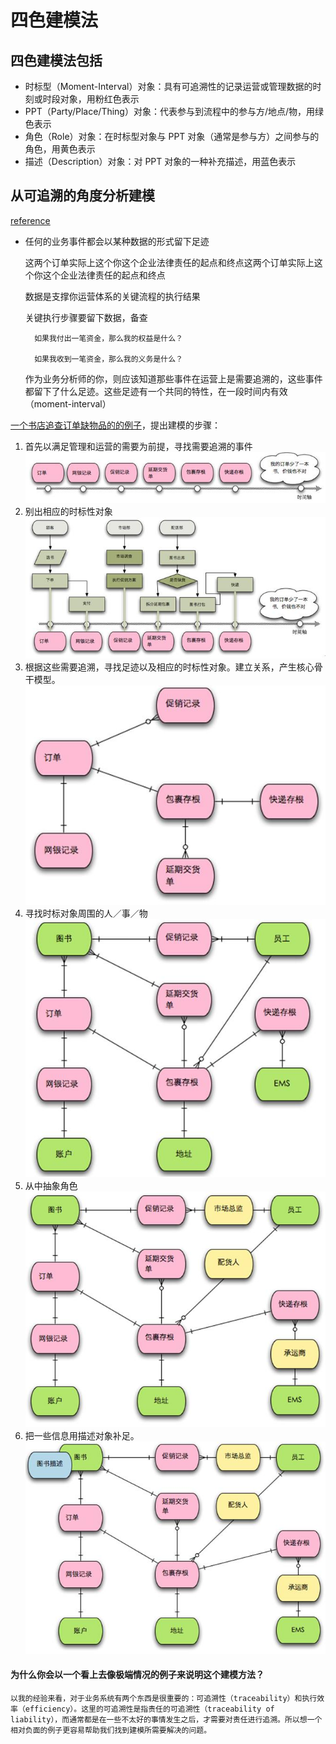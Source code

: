 # 四色建模法

## 四色建模法包括

* 时标型（Moment-Interval）对象：具有可追溯性的记录运营或管理数据的时刻或时段对象，用粉红色表示
* PPT（Party/Place/Thing）对象：代表参与到流程中的参与方/地点/物，用绿色表示
* 角色（Role）对象：在时标型对象与 PPT 对象（通常是参与方）之间参与的角色，用黄色表示
* 描述（Description）对象：对 PPT 对象的一种补充描述，用蓝色表示

## 从可追溯的角度分析建模

[reference](https://www.infoq.cn/article/xh-four-color-modeling/)

* 任何的业务事件都会以某种数据的形式留下足迹

    这两个订单实际上这个你这个企业法律责任的起点和终点这两个订单实际上这个你这个企业法律责任的起点和终点

    数据是支撑你运营体系的关键流程的执行结果

    关键执行步骤要留下数据，备查

        如果我付出一笔资金，那么我的权益是什么？
        
        如果我收到一笔资金，那么我的义务是什么？

    作为业务分析师的你，则应该知道那些事件在运营上是需要追溯的，这些事件都留下了什么足迹。这些足迹有一个共同的特性，在一段时间内有效（moment-interval）

[一个书店追查订单缺物品的的例子](https://www.infoq.cn/article/xh-four-color-modeling/)，提出建模的步骤：

1. 首先以满足管理和运营的需要为前提，寻找需要追溯的事件
    ![5-problem.jpg](./5-problem.jpg)
1. 别出相应的时标性对象
    ![0-business.jpg](./0-business.jpg)
2. 根据这些需要追溯，寻找足迹以及相应的时标性对象。建立关系，产生核心骨干模型。
    ![1-moment-interval.jpg](./1-moment-interval.jpg)
1. 寻找时标对象周围的人／事／物
    ![1-entity-part-place-thing.jpg](./1-entity-part-place-thing.jpg)
1. 从中抽象角色
    ![3-roles.jpg](./3-roles.jpg)
1. 把一些信息用描述对象补足。
    ![4-description.jpg](./4-description.jpg)


#### 为什么你会以一个看上去像极端情况的例子来说明这个建模方法？

    以我的经验来看，对于业务系统有两个东西是很重要的：可追溯性（traceability）和执行效率（efficiency）。这里的可追溯性是指责任的可追溯性（traceability of liability），而通常都是在一些不太好的事情发生之后，才需要对责任进行追溯。所以想一个相对负面的例子更容易帮助我们找到建模所需要解决的问题。
